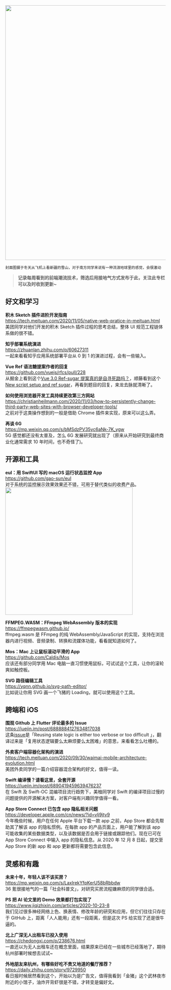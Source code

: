 <img src=https://qpluspicture.oss-cn-beijing.aliyuncs.com/mdDepg/ORG_DSC04396.JPG width=800/>  

<small>封面图摄于冬天从飞机上看新疆的雪山，对于南方同学来说有一种流浪地球里的感觉，会很激动</small>  

> **记录每周看到的前端潮流技术，筛选后用接地气方式发布于此，关注此专栏可以及时收到更新~**  

## 好文和学习

**积木 Sketch 插件进阶开发指南**  
<https://tech.meituan.com/2020/11/05/native-web-pratice-in-meituan.html>  
美团同学对他们开发的积木 Sketch 插件过程的思考总结，整体 UI 规范工程链体系做的很不错。

**知乎部署系统演进**  
<https://zhuanlan.zhihu.com/p/60627311>  
一起来看看知乎应用系统部署平台从 0 到 1 的演进过程，会有一些输入。

**Vue Ref 语法糖提案作者的回复**  
<https://github.com/vuejs/rfcs/pull/228>  
从掘金上看到这个[Vue 3.0 Ref-sugar 提案真的是自寻死路吗？](https://juejin.im/post/6894175515515551752)，顺藤看到这个[New script setup and ref sugar](https://github.com/vuejs/rfcs/pull/222)，再看到题目的回复，来龙去脉就清晰了。

**如何使用浏览器开发工具持续更改第三方网站**  
<https://christianheilmann.com/2020/11/03/how-to-persistently-change-third-party-web-sites-with-browser-developer-tools/>  
之前对于这类操作想到的一般是借助 Chrome 插件来实现，原来可以这么弄。

**再谈 6G**  
<https://mp.weixin.qq.com/s/bMSdzPV35yc6aNk-7K_ygw>  
5G 感觉都还没有太普及，怎么 6G 发展研究就出现了（原来从开始研究到最终商业化通常需求 10 年时间，也不奇怪了)。

## 开源和工具

**eul：用 SwiftUI 写的 macOS 运行状态监控 App**  
<https://github.com/gao-sun/eul>  
对于系统的监控展示效果效果还不错，可用于替代类似的收费产品。  
<img src=https://qpluspicture.oss-cn-beijing.aliyuncs.com/ZJwVnq/1frfYg.jpg width=400/>  

**FFMPEG.WASM：FFmpeg WebAssembly 版本的实现**  
<https://ffmpegwasm.github.io/>  
ffmpeg.wasm 是 FFmpeg 的纯 WebAssembly/JavaScript 的实现，支持在浏览器内进行视频、音频录制、转换和流媒体功能，看看就知道如何了。

**Mos：Mac 上让鼠标滚动平滑的 App**  
<https://github.com/Caldis/Mos>  
应该还有部分同学用 Mac 电脑一直习惯使用鼠标，可试试这个工具，让你的滚轮爽如触控板。

**SVG 路径编辑工具**  
<https://yqnn.github.io/svg-path-editor/>  
比如说让你用 SVG 画一个飞猪的 Loading，就可以使用这个工具。

## 跨端和 iOS

**围观 Github 上 Flutter 评论最多的 Issue**  
<https://juejin.im/post/6888884127634817038>  
这条[issue](https://github.com/flutter/flutter/issues/51752)是「Reusing state logic is either too verbose or too difficult 」，翻译过来是「复用状态逻辑要么太麻烦要么太困难」的意思，来看看怎么吐槽的。

**外卖客户端容器化架构的演进**  
<https://tech.meituan.com/2020/09/30/waimai-mobile-architecture-evolution.html>  
美团外卖同学的一篇介绍容器混合架构的好文，值得一读。

**Swift 编译慢？请看这里，全套开源**  
<https://juejin.im/post/6890419459639476237>  
在 Swift 及 Swift-OC 混编项目流行趋势下，美柚同学对 Swift 的编译项目过慢的问题提供的开源解决方案，对客户端有兴趣同学值得一看。

**App Store Connect 已包含 app 隐私相关问题**  
<https://developer.apple.com/cn/news/?id=vlj9jty9>  
今年晚些时候，用户在任何 Apple 平台下载一款 app 之前，App Store 都会先帮助其了解该 app 的隐私惯例。在每款 app 的产品页面上，用户能了解到该 app 可能收集的某些数据类型，以及该数据是否会用于链接或跟踪他们。现在已可在 App Store Connect 中输入 app 的隐私信息。从 2020 年 12 月 8 日起，提交至 App Store 的新 app 和 app 更新都将需要包含此信息。

## 灵感和有趣

**未来十年，年轻人该不该买房？**  
<https://mp.weixin.qq.com/s/LaxlrekYfpKerU58bRbbdw>  
36 氪很接地气的一篇「社会科普文」，对研究买房流程嫌麻烦的同学很合适。

**PS 把 AI 论文里的 Demo 效果都打包实现了**  
<https://www.jiqizhixin.com/articles/2020-10-23-8>  
我们见过很多神经网络上色、换表情、修改年龄的研究和应用，但它们往往只存在于 GitHub 上，距离「人人能用」还有一段距离，但是这次 PS 给实现了还是很牛逼的。

**北上广深无人出租车已投入使用**  
<https://chedongxi.com/p/238676.html>  
一直还以为无人出租车还在概念里面，结果原来已经在一些城市已经落地了，期待杭州部署时候想去试试~

**外地朋友来杭州，有哪些好吃不贵又地道的餐厅推荐？**  
<https://daily.zhihu.com/story/9729950>  
看日报时候居然看到这个，开始以为是广告文，值得我看到「金猪」这个武林夜市附近的小馆子，油炸开背虾很是不错，才转变是偏好文。
